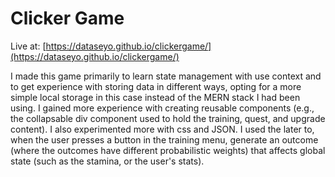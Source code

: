 # Clicker Game

Live at: [https://dataseyo.github.io/clickergame/](https://dataseyo.github.io/clickergame/)

I made this game primarily to learn state management with use context and to get experience with storing data in different ways, opting for a more simple local storage in this case instead of the MERN stack I had been using. I gained more experience with creating reusable components (e.g., the collapsable div component used to hold the training, quest, and upgrade content). I also experimented more with css and JSON. I used the later to, when the user presses a button in the training menu, generate an outcome (where the outcomes have different probabilistic weights) that affects global state (such as the stamina, or the user's stats). 